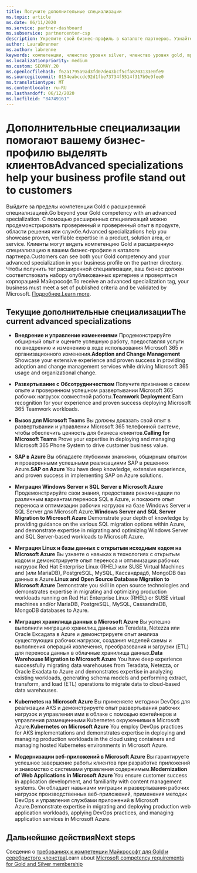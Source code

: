 ```yaml
---
title: Получите дополнительные специализации
ms.topic: article
ms.date: 06/11/2020
ms.service: partner-dashboard
ms.subservice: partnercenter-csp
description: Укрепите свой бизнес-профиль в каталоге партнеров. Узнайте, как получить дополнительные специализации, а также компетенции Gold-серебро.
author: LauraBrenner
ms.author: labrenne
keywords: компетенции, членство уровня silver, членство уровня gold, mpn, MAPS, навыки, Microsoft Partner Network, членство в сети, дополнительные специализации
ms.localizationpriority: medium
ms.custom: SEOMAY.20
ms.openlocfilehash: f62a1795a9ad3fd07de43bcf5cfa8703133e0fe9
ms.sourcegitcommit: 0154eabccdc92d1fbe73734f5514f317b9e9fee0
ms.translationtype: MT
ms.contentlocale: ru-RU
ms.lasthandoff: 06/12/2020
ms.locfileid: "84749161"
---
```

# <a name="advanced-specializations-help-your-business-profile-stand-out-to-customers"></a><span data-ttu-id="0aad7-105">Дополнительные специализации помогают вашему бизнес-профилю выделять клиентов</span><span class="sxs-lookup"><span data-stu-id="0aad7-105">Advanced specializations help your business profile stand out to customers</span></span>

<span data-ttu-id="0aad7-106">Выйдите за пределы компетенции Gold с расширенной специализацией.</span><span class="sxs-lookup"><span data-stu-id="0aad7-106">Go beyond your Gold competency with an advanced specialization.</span></span> <span data-ttu-id="0aad7-107">С помощью расширенных специализаций можно продемонстрировать проверенный и проверенный опыт в продукте, области решения или службе.</span><span class="sxs-lookup"><span data-stu-id="0aad7-107">Advanced specializations help you showcase proven, verifiable expertise in a product, solution area, or service.</span></span> <span data-ttu-id="0aad7-108">Клиенты могут видеть компетенцию Gold и расширенную специализацию в вашем бизнес-профиле в каталоге партнера.</span><span class="sxs-lookup"><span data-stu-id="0aad7-108">Customers can see both your Gold competency and your advanced specialization in your business profile on the partner directory.</span></span> <span data-ttu-id="0aad7-109">Чтобы получить тег расширенной специализации, ваш бизнес должен соответствовать набору опубликованных критериев и проверяться корпорацией Майкрософт.</span><span class="sxs-lookup"><span data-stu-id="0aad7-109">To receive an advanced specialization tag, your business must meet a set of published criteria and be validated by Microsoft.</span></span> <span data-ttu-id="0aad7-110">[Подробнее.](https://partner.microsoft.com/membership/advanced-specialization)</span><span class="sxs-lookup"><span data-stu-id="0aad7-110">[Learn more](https://partner.microsoft.com/membership/advanced-specialization).</span></span>

## <a name="the-current-advanced-specializations"></a><span data-ttu-id="0aad7-111">Текущие дополнительные специализации</span><span class="sxs-lookup"><span data-stu-id="0aad7-111">The current advanced specializations</span></span>

- <span data-ttu-id="0aad7-112">**Внедрение и управление изменениями** Продемонстрируйте обширный опыт и оцените успешную работу, предоставляя услуги по внедрению и изменению в ходе использования Microsoft 365 и организационного изменения.</span><span class="sxs-lookup"><span data-stu-id="0aad7-112">**Adoption and Change Management** Showcase your extensive experience and proven success in providing adoption and change management services while driving Microsoft 365 usage and organizational change.</span></span>

- <span data-ttu-id="0aad7-113">**Развертывание с Обсотрудничеством** Получите признание о своем опыте и проверенном успешном развертывании Microsoft 365 рабочих нагрузок совместной работы.</span><span class="sxs-lookup"><span data-stu-id="0aad7-113">**Teamwork Deployment** Earn recognition for your experience and proven success deploying Microsoft 365 Teamwork workloads.</span></span>

- <span data-ttu-id="0aad7-114">**Вызов для Microsoft Teams** Вы должны доказать свой опыт в развертывании и управлении Microsoft 365 телефонной системе, чтобы обеспечить ценность для бизнеса клиентов.</span><span class="sxs-lookup"><span data-stu-id="0aad7-114">**Calling for Microsoft Teams** Prove your expertise in deploying and managing Microsoft 365 Phone System to drive customer business value.</span></span>

- <span data-ttu-id="0aad7-115">**SAP в Azure** Вы обладаете глубокими знаниями, обширным опытом и проверенными успешными реализациями SAP в решениях Azure.</span><span class="sxs-lookup"><span data-stu-id="0aad7-115">**SAP on Azure** You have deep knowledge, extensive experience, and proven success in implementing SAP on Azure solutions.</span></span> 

- <span data-ttu-id="0aad7-116">**Миграция Windows Server и SQL Server в Microsoft Azure** Продемонстрируйте свои знания, предоставив рекомендации по различным вариантам переноса SQL в Azure, и покажите опыт переноса и оптимизации рабочих нагрузок на базе Windows Server и SQL Server для Microsoft Azure.</span><span class="sxs-lookup"><span data-stu-id="0aad7-116">**Windows Server and SQL Server Migration to Microsoft Azure** Demonstrate your depth of knowledge by providing guidance on the various SQL migration options within Azure, and demonstrate expertise in migrating and optimizing Windows Server and SQL Server-based workloads to Microsoft Azure.</span></span> 

- <span data-ttu-id="0aad7-117">**Миграция Linux и базы данных с открытым исходным кодом на Microsoft Azure** Вы узнаете о навыках в технологиях с открытым кодом и демонстрируете опыт переноса и оптимизации рабочих нагрузок Red Hat Enterprise Linux (RHEL) или SUSE Virtual Machines and (или MariaDB), PostgreSQL, MySQL, Кассандрадб, MongoDB баз данных в Azure.</span><span class="sxs-lookup"><span data-stu-id="0aad7-117">**Linux and Open Source Database Migration to Microsoft Azure** Demonstrate you skill in open source technologies and demonstrates expertise in migrating and optimizing production workloads running on Red Hat Enterprise Linux (RHEL) or SUSE virtual machines and/or MariaDB, PostgreSQL, MySQL, CassandraDB, MongoDB databases to Azure.</span></span>

- <span data-ttu-id="0aad7-118">**Миграция хранилища данных в Microsoft Azure** Вы успешно выполнили миграцию хранилищ данных из Teradata, Netezza или Oracle Ексадата в Azure и демонстрируете опыт анализа существующих рабочих нагрузок, создания моделей схемы и выполнения операций извлечения, преобразования и загрузки (ETL) для переноса данных в облачные хранилища данных.</span><span class="sxs-lookup"><span data-stu-id="0aad7-118">**Data Warehouse Migration to Microsoft Azure** You have deep experience successfully migrating data warehouses from Teradata, Netezza, or Oracle Exadata to Azure and demonstrates expertise in analyzing existing workloads, generating schema models and performing extract, transform, and load (ETL) operations to migrate data to cloud-based data warehouses.</span></span>

- <span data-ttu-id="0aad7-119">**Kubernetes на Microsoft Azure** Вы применяете методики DevOps для реализации AKS и демонстрируете опыт развертывания рабочих нагрузок и управления ими в облаке с помощью контейнеров и управления размещенными Kubernetes окружениями в Microsoft Azure.</span><span class="sxs-lookup"><span data-stu-id="0aad7-119">**Kubernetes on Microsoft Azure** You employ DevOps practices for AKS implementations and demonstrates expertise in deploying and managing production workloads in the cloud using containers and managing hosted Kubernetes environments in Microsoft Azure.</span></span>

- <span data-ttu-id="0aad7-120">**Модернизации веб-приложений в Microsoft Azure** Вы гарантируете успешное завершение работы клиентов при разработке приложений и знакомство с системами управления содержимым.</span><span class="sxs-lookup"><span data-stu-id="0aad7-120">**Modernization of Web Applications in Microsoft Azure** You ensure customer success in application development, and familiarity with content management systems.</span></span> <span data-ttu-id="0aad7-121">Он обладает навыками миграции и развертывания рабочих нагрузок производственных веб-приложений, применения методик DevOps и управления службами приложений в Microsoft Azure.</span><span class="sxs-lookup"><span data-stu-id="0aad7-121">Demonstrate expertise in migrating and deploying production web application workloads, applying DevOps practices, and managing application services in Microsoft Azure.</span></span>

 ## <a name="next-steps"></a><span data-ttu-id="0aad7-122">Дальнейшие действия</span><span class="sxs-lookup"><span data-stu-id="0aad7-122">Next steps</span></span>

 <span data-ttu-id="0aad7-123">Сведения о [требованиях к компетенции Майкрософт для Gold и серебристого членства](learn-about-competencies.md)</span><span class="sxs-lookup"><span data-stu-id="0aad7-123">Learn about [Microsoft competency requirements for Gold and Silver membership](learn-about-competencies.md)</span></span>